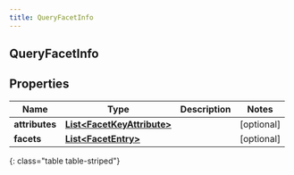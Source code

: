 ```yaml
---
title: QueryFacetInfo
---
```

## QueryFacetInfo


## Properties

| Name | Type | Description | Notes |
| ------------ | ------------- | ------------- | ------------- |
| **attributes** | <!----><!---->[**List&lt;FacetKeyAttribute&gt;**](FacetKeyAttribute.html)<!----> |  |  [optional] |
| **facets** | <!----><!---->[**List&lt;FacetEntry&gt;**](FacetEntry.html)<!----> |  |  [optional] |
{: class="table table-striped"}




